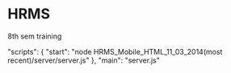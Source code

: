 HRMS
====

8th sem training


"scripts": {
  "start": "node HRMS_Mobile_HTML_11_03_2014(most recent)/server/server.js"
},
"main": "server.js"
